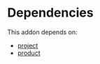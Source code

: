 # Dependencies

This addon depends on:

- [project](https://github.com/bringout/oca-ocb-project/tree/5bbf7d0517a5706a48472bdf6a077a4467d11869/odoo-bringout-oca-ocb-project)
- [product](https://github.com/bringout/oca-ocb-sale/tree/681dc8d5fff638cb0862a34e48091a2098d091f8/odoo-bringout-oca-ocb-product)
